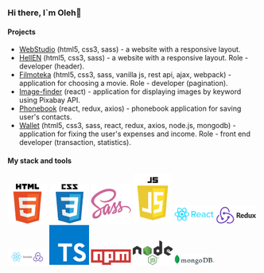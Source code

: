 ### Hi there, I`m Oleh👋

#### Projects

- [WebStudio](https://deoneshka.github.io/goit-markup-hw-08/index.html) (html5, css3, sass) - a website with a responsive layout.
- [HellEN](https://deoneshka.github.io/goit-team-project-html-css/) (html5, css3, sass) - a website with a responsive layout. Role - developer (header).
- [Filmoteka](https://deoneshka.github.io/goit-team-project-js/) (html5, css3, sass, vanilla js, rest api, ajax, webpack) - application for choosing a movie. Role - developer (pagination).
- [Image-finder](https://deoneshka.github.io/goit-react-hw-03-image-finder/) (react) - application for displaying images by keyword using Pixabay API.
- [Phonebook](https://deoneshka-goit-react-hw-09-phonebook.netlify.app/login) (react, redux, axios) - phonebook application for saving user's contacts.
- [Wallet](https://wallet-tpb.netlify.app/login) (html5, css3, sass, react, redux, axios, node.js, mongodb) - application for fixing the user's expenses and income. Role - front end developer (transaction, statistics).

#### My stack and tools

<img alt="JavaScript" width="80px" src="./icons/html.png" />
<img alt="JavaScript" width="80px" src="./icons/css.png" />
<img alt="JavaScript" width="80px" src="./icons/sass.png" />
<img alt="JavaScript" width="80px" src="./icons/js.png" />
<img alt="JavaScript" width="80px" src="./icons/react.png" />
<img alt="JavaScript" width="80px" src="./icons/redux.png" />
<img alt="JavaScript" width="80px" src="./icons/react hooks.png" />
<img alt="JavaScript" width="80px" src="./icons/ts.png" />
<img alt="JavaScript" width="80px" src="./icons/npm.png" />
<img alt="JavaScript" width="80px" src="./icons/node.js.png" />
<img alt="JavaScript" width="80px" src="./icons/mongodb.png" />
